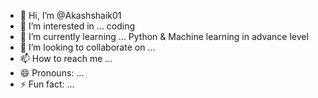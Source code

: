 - 👋 Hi, I’m @Akashshaik01
- 👀 I’m interested in ... coding
- 🌱 I’m currently learning ... Python & Machine learning in advance level
- 💞️ I’m looking to collaborate on ...
- 📫 How to reach me ...
- 😄 Pronouns: ...
- ⚡ Fun fact: ...

<!---
Akashshaik01/Akashshaik01 is a ✨ special ✨ repository because its `README.md` (this file) appears on your GitHub profile.
You can click the Preview link to take a look at your changes.
--->

